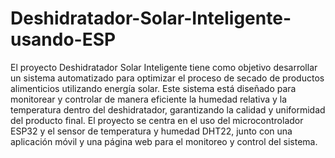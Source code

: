 # Deshidratador-Solar-Inteligente-usando-ESP
El proyecto Deshidratador Solar Inteligente tiene como objetivo desarrollar un sistema automatizado para optimizar el proceso de secado de productos alimenticios utilizando energía solar. Este sistema está diseñado para monitorear y controlar de manera eficiente la humedad relativa y la temperatura dentro del deshidratador, garantizando la calidad y uniformidad del producto final. El proyecto se centra en el uso del microcontrolador ESP32 y el sensor de temperatura y humedad DHT22, junto con una aplicación móvil y una página web para el monitoreo y control del sistema.
